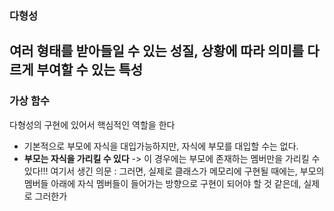 ### 다형성
여러 형태를 받아들일 수 있는 성질, 상황에 따라 의미를 다르게 부여할 수 있는 특성
---
### 가상 함수
다형성의 구현에 있어서 핵심적인 역할을 한다
- 기본적으로 부모에 자식을 대입가능하지만, 자식에 부모를 대입할 수는 없다. 
- <strong>부모는 자식을 가리킬 수 있다</strong>
-> 이 경우에는 부모에 존재하는 멤버만을 가리킬 수 있다!!!
여기서 생긴 의문 : 그러면, 실제로 클래스가 메모리에 구현될 때에는, 부모의 멤버들 아래에 자식 멤버들이 들어가는 방향으로
구현이 되어야 할 것 같은데, 실제로 그러한가 
```c++=

```